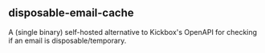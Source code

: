 ## disposable-email-cache

A (single binary) self-hosted alternative to Kickbox's OpenAPI for checking if an email is disposable/temporary.
